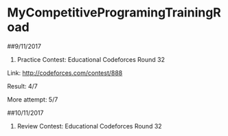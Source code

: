 # MyCompetitiveProgramingTrainingRoad

##9/11/2017

1. Practice
Contest: Educational Codeforces Round 32 

Link: http://codeforces.com/contest/888

Result: 4/7

More attempt: 5/7

##10/11/2017

1. Review Contest: Educational Codeforces Round 32 

